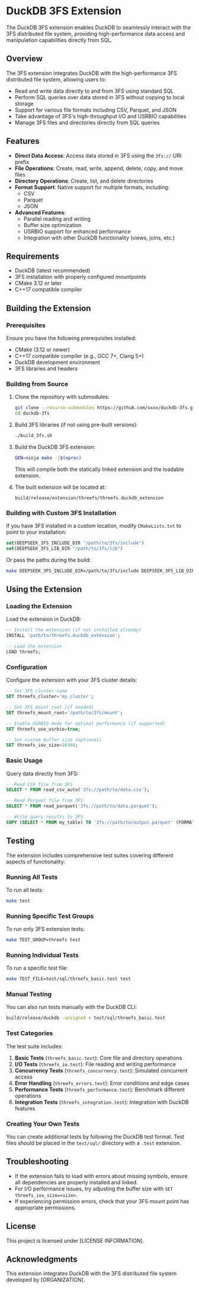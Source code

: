 # DuckDB 3FS Extension

The DuckDB 3FS extension enables DuckDB to seamlessly interact with the 3FS distributed file system, providing high-performance data access and manipulation capabilities directly from SQL.

## Overview

The 3FS extension integrates DuckDB with the high-performance 3FS distributed file system, allowing users to:

- Read and write data directly to and from 3FS using standard SQL
- Perform SQL queries over data stored in 3FS without copying to local storage
- Support for various file formats including CSV, Parquet, and JSON
- Take advantage of 3FS's high-throughput I/O and USRBIO capabilities
- Manage 3FS files and directories directly from SQL queries

## Features

- **Direct Data Access**: Access data stored in 3FS using the `3fs://` URI prefix
- **File Operations**: Create, read, write, append, delete, copy, and move files
- **Directory Operations**: Create, list, and delete directories
- **Format Support**: Native support for multiple formats, including:
  - CSV
  - Parquet
  - JSON
- **Advanced Features**:
  - Parallel reading and writing
  - Buffer size optimization
  - USRBIO support for enhanced performance
  - Integration with other DuckDB functionality (views, joins, etc.)

## Requirements

- DuckDB (latest recommended)
- 3FS installation with properly configured mountpoints
- CMake 3.12 or later
- C++17 compatible compiler

## Building the Extension

### Prerequisites

Ensure you have the following prerequisites installed:
- CMake (3.12 or newer)
- C++17 compatible compiler (e.g., GCC 7+, Clang 5+)
- DuckDB development environment
- 3FS libraries and headers

### Building from Source

1. Clone the repository with submodules:
   ```bash
   git clone --recurse-submodules https://github.com/xxxx/duckdb-3fs.git
   cd duckdb-3fs
   ```

2. Build 3FS libraries (if not using pre-built versions):
   ```bash
   ./build_3fs.sh
   ```

3. Build the DuckDB 3FS extension:
   ```bash
   GEN=ninja make -j$(nproc)
   ```

   This will compile both the statically linked extension and the loadable extension.

4. The built extension will be located at:
   ```
   build/release/extension/threefs/threefs.duckdb_extension
   ```

### Building with Custom 3FS Installation

If you have 3FS installed in a custom location, modify `CMakeLists.txt` to point to your installation:

```cmake
set(DEEPSEEK_3FS_INCLUDE_DIR "/path/to/3fs/include")
set(DEEPSEEK_3FS_LIB_DIR "/path/to/3fs/lib")
```

Or pass the paths during the build:

```bash
make DEEPSEEK_3FS_INCLUDE_DIR=/path/to/3fs/include DEEPSEEK_3FS_LIB_DIR=/path/to/3fs/lib
```

## Using the Extension

### Loading the Extension

Load the extension in DuckDB:

```sql
-- Install the extension (if not installed already)
INSTALL 'path/to/threefs.duckdb_extension';

-- Load the extension
LOAD threefs;
```

### Configuration

Configure the extension with your 3FS cluster details:

```sql
-- Set 3FS cluster name
SET threefs_cluster='my_cluster';

-- Set 3FS mount root (if needed)
SET threefs_mount_root='/path/to/3fs/mount';

-- Enable USRBIO mode for optimal performance (if supported)
SET threefs_use_usrbio=true;

-- Set custom buffer size (optional)
SET threefs_iov_size=16384;
```

### Basic Usage

Query data directly from 3FS:

```sql
-- Read CSV file from 3FS
SELECT * FROM read_csv_auto('3fs://path/to/data.csv');

-- Read Parquet file from 3FS
SELECT * FROM read_parquet('3fs://path/to/data.parquet');

-- Write query results to 3FS
COPY (SELECT * FROM my_table) TO '3fs://path/to/output.parquet' (FORMAT PARQUET);
```

## Testing

The extension includes comprehensive test suites covering different aspects of functionality:

### Running All Tests

To run all tests:

```bash
make test
```

### Running Specific Test Groups

To run only 3FS extension tests:

```bash
make TEST_GROUP=threefs test
```

### Running Individual Tests

To run a specific test file:

```bash
make TEST_FILE=test/sql/threefs_basic.test test
```

### Manual Testing

You can also run tests manually with the DuckDB CLI:

```bash
build/release/duckdb -unsigned < test/sql/threefs_basic.test
```

### Test Categories

The test suite includes:

1. **Basic Tests** (`threefs_basic.test`): Core file and directory operations
2. **I/O Tests** (`threefs_io.test`): File reading and writing performance
3. **Concurrency Tests** (`threefs_concurrency.test`): Simulated concurrent access
4. **Error Handling** (`threefs_errors.test`): Error conditions and edge cases
5. **Performance Tests** (`threefs_performance.test`): Benchmark different operations
6. **Integration Tests** (`threefs_integration.test`): Integration with DuckDB features

### Creating Your Own Tests

You can create additional tests by following the DuckDB test format. Test files should be placed in the `test/sql/` directory with a `.test` extension.

## Troubleshooting

- If the extension fails to load with errors about missing symbols, ensure all dependencies are properly installed and linked.
- For I/O performance issues, try adjusting the buffer size with `SET threefs_iov_size=<size>`.
- If experiencing permission errors, check that your 3FS mount point has appropriate permissions.

## License

This project is licensed under [LICENSE INFORMATION].

## Acknowledgments

This extension integrates DuckDB with the 3FS distributed file system developed by [ORGANIZATION]. 